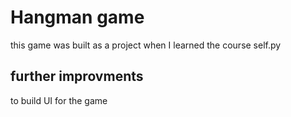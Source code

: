 <h1> Hangman game</h1>
<p>
this game was built as a project when I learned the course self.py</p>
<h2>further improvments</h2>
<p>to build UI for the game</p>

